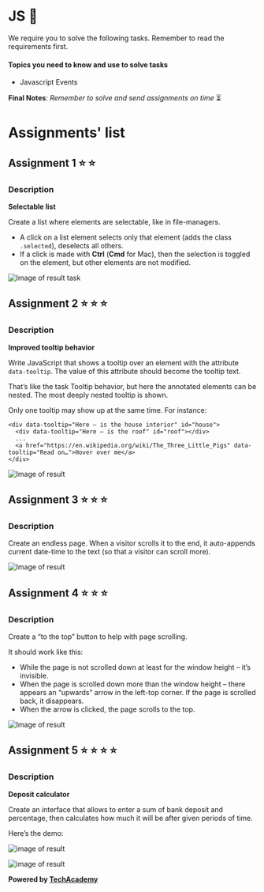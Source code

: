 # JS  :rocket:

We require you to solve the following tasks. Remember to read the requirements first.

#### Topics you need to know and use to solve tasks

* Javascript Events


**Final Notes**: *Remember to solve and send assignments on time* :hourglass_flowing_sand:

# Assignments' list 

## Assignment 1  :star:  :star:

### Description

**Selectable list**

Create a list where elements are selectable, like in file-managers.

* A click on a list element selects only that element (adds the class ```.selected```), deselects all others.
* If a click is made with **Ctrl** (**Cmd** for Mac), then the selection is toggled on the element, but other elements are not modified.

![Image of result task](https://i.ibb.co/dMwtLDt/screenshot-docs-google-com-2020-09-02-13-04-17.png)

## Assignment 2  :star:  :star:  :star:

### Description

**Improved tooltip behavior**

Write JavaScript that shows a tooltip over an element with the attribute ```data-tooltip```. The value of this attribute should become the tooltip text.

That’s like the task Tooltip behavior, but here the annotated elements can be nested. The most deeply nested tooltip is shown.

Only one tooltip may show up at the same time. 
For instance: 

```
<div data-tooltip="Here – is the house interior" id="house">
  <div data-tooltip="Here – is the roof" id="roof"></div>
  ...
  <a href="https://en.wikipedia.org/wiki/The_Three_Little_Pigs" data-tooltip="Read on…">Hover over me</a>
</div>

```

![Image of result](https://i.ibb.co/GvL9xPz/bbb.png)

## Assignment 3  :star:  :star:  :star:

### Description

Create an endless page. When a visitor scrolls it to the end, it auto-appends current date-time to the text (so that a visitor can scroll more).

![Image of result](https://i.ibb.co/GphHmM6/aqq.png)

## Assignment 4  :star:  :star:  :star:

### Description

Create a “to the top” button to help with page scrolling.

It should work like this:

* While the page is not scrolled down at least for the window height – it’s invisible.
* When the page is scrolled down more than the window height – there appears an “upwards” arrow in the left-top corner. If the page is scrolled back, it disappears.
* When the arrow is clicked, the page scrolls to the top.

![Image of result](https://i.ibb.co/Kj7gQbG/aaaaa.png)

## Assignment 5  :star:  :star:  :star:  :star:

### Description

**Deposit calculator**

Create an interface that allows to enter a sum of bank deposit and percentage, then calculates how much it will be after given periods of time.

Here’s the demo:

![image of result](https://i.ibb.co/18jkGvc/qweqwe.png)

![image of result](https://i.ibb.co/gvxPt3V/aasdad.png)

**Powered by [TechAcademy](https://www.tech.edu.az/)**

